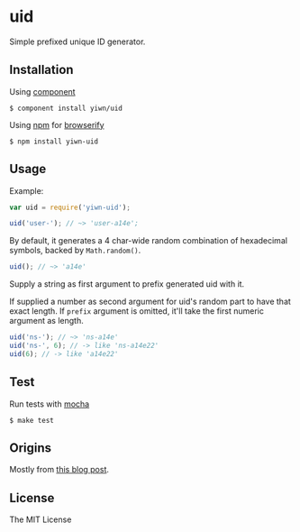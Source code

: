 # uid

Simple prefixed unique ID generator.

## Installation

Using [component](https://github.com/component/component)

    $ component install yiwn/uid

Using [npm](http://npmjs.org/) for [browserify](http://browserify.org/)

    $ npm install yiwn-uid

## Usage

Example:

```js
var uid = require('yiwn-uid');

uid('user-'); // ~> 'user-a14e';
```

By default, it generates a 4 char-wide random combination of hexadecimal symbols, backed by `Math.random()`.

```js
uid(); // ~> 'a14e'
```

Supply a string as first argument to prefix generated uid with it.

If supplied a number as second argument for uid's random part to have that exact length. If `prefix` argument is omitted, it'll take the first numeric argument as length.

```js
uid('ns-'); // ~> 'ns-a14e'
uid('ns-', 6); // -> like 'ns-a14e22'
uid(6); // -> like 'a14e22'
```

## Test

Run tests with [mocha](http://mochajs.org/)

    $ make test

## Origins

Mostly from [this blog post](http://note19.com/2007/05/27/javascript-guid-generator/).

## License

The MIT License

